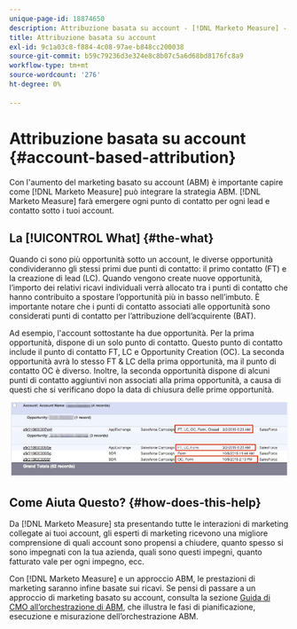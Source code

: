 ```yaml
---
unique-page-id: 18874650
description: Attribuzione basata su account - [!DNL Marketo Measure] - Documentazione del prodotto
title: Attribuzione basata su account
exl-id: 9c1a03c8-f884-4c08-97ae-b848cc200038
source-git-commit: b59c79236d3e324e8c8b07c5a6d68bd8176fc8a9
workflow-type: tm+mt
source-wordcount: '276'
ht-degree: 0%

---
```


# Attribuzione basata su account {#account-based-attribution}

Con l&#39;aumento del marketing basato su account (ABM) è importante capire come [!DNL Marketo Measure] può integrare la strategia ABM. [!DNL Marketo Measure] farà emergere ogni punto di contatto per ogni lead e contatto sotto i tuoi account.

## La [!UICONTROL What] {#the-what}

Quando ci sono più opportunità sotto un account, le diverse opportunità condivideranno gli stessi primi due punti di contatto: il primo contatto (FT) e la creazione di lead (LC). Quando vengono create nuove opportunità, l’importo dei relativi ricavi individuali verrà allocato tra i punti di contatto che hanno contribuito a spostare l’opportunità più in basso nell’imbuto. È importante notare che i punti di contatto associati alle opportunità sono considerati punti di contatto per l’attribuzione dell’acquirente (BAT).

Ad esempio, l&#39;account sottostante ha due opportunità. Per la prima opportunità, dispone di un solo punto di contatto. Questo punto di contatto include il punto di contatto FT, LC e Opportunity Creation (OC). La seconda opportunità avrà lo stesso FT &amp; LC della prima opportunità, ma il punto di contatto OC è diverso. Inoltre, la seconda opportunità dispone di alcuni punti di contatto aggiuntivi non associati alla prima opportunità, a causa di questi che si verificano dopo la data di chiusura delle prime opportunità.

![](assets/1.jpg)

## Come Aiuta Questo? {#how-does-this-help}

Da [!DNL Marketo Measure] sta presentando tutte le interazioni di marketing collegate ai tuoi account, gli esperti di marketing ricevono una migliore comprensione di quali account sono propensi a chiudere, quanto spesso si sono impegnati con la tua azienda, quali sono questi impegni, quanto fatturato vale per ogni impegno, ecc.

Con [!DNL Marketo Measure] e un approccio ABM, le prestazioni di marketing saranno infine basate sui ricavi. Se pensi di passare a un approccio di marketing basato su account, consulta la sezione [Guida di CMO all’orchestrazione di ABM](https://info.bizible.com/cmos-guide-to-abm-orchestration), che illustra le fasi di pianificazione, esecuzione e misurazione dell’orchestrazione ABM.
